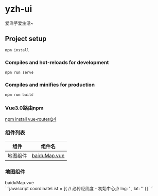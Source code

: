 # yzh-ui
爱洋芋爱生活~
## Project setup
```
npm install
```

### Compiles and hot-reloads for development
```
npm run serve
```

### Compiles and minifies for production
```
npm run build
```

### Vue3.0路由npm
[npm install vue-router@4](https://next.router.vuejs.org/installation.html)

### 组件列表
   组件 |   组件名
 -----  | ----- 
地图组件 | [baiduMap.vue](#baidu_map)

### 地图组件
<div id="baidu_map">baiduMap.vue</div>
```javascript
coordinateList = [{ // 必传经纬度 - 初始中心点
    lng: '',
    lat: ''
}]
```
